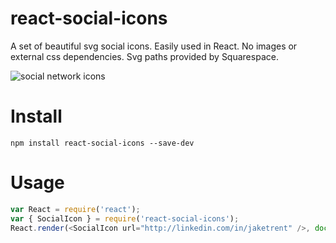 # react-social-icons

A set of beautiful svg social icons.  Easily used in React.  No images or external css dependencies.  Svg paths provided by Squarespace.

![social network icons](http://i.imgur.com/RoIt9OD.png)

# Install

```
npm install react-social-icons --save-dev
```

# Usage

```js
var React = require('react');
var { SocialIcon } = require('react-social-icons');
React.render(<SocialIcon url="http://linkedin.com/in/jaketrent" />, document.body);
```